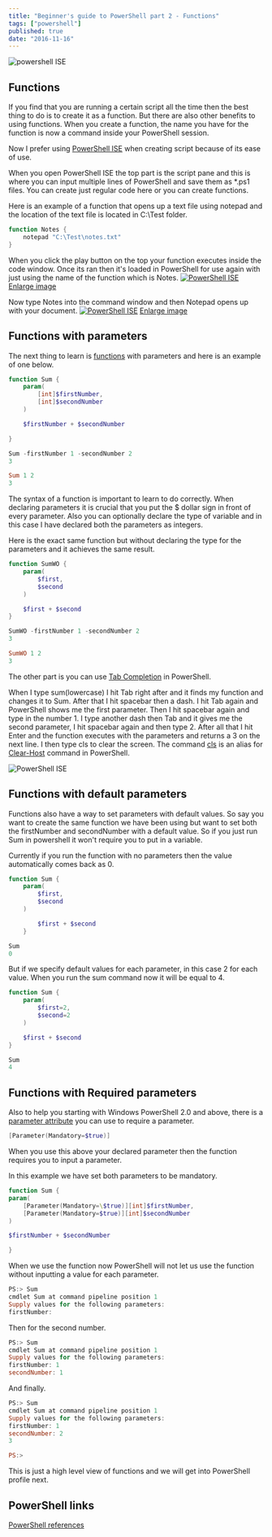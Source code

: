 ```yaml
---
title: "Beginner's guide to PowerShell part 2 - Functions"
tags: ["powershell"]
published: true
date: "2016-11-16"
---
```


![powershell ISE](../../../src/images/poshRect.jpg)

## Functions

If you find that you are running a certain script all the time then the best thing to do is to create it as a function. But there are also other benefits to using functions.
When you create a function, the name you have for the function is now a command inside your PowerShell session.

Now I prefer using [PowerShell ISE](https://msdn.microsoft.com/en-us/powershell/scripting/getting-started/fundamental/windows-powershell-integrated-scripting-environment--ise-) when creating script because of its ease of use.

When you open PowerShell ISE the top part is the script pane and this is where you can input multiple lines of PowerShell and save them as \*.ps1 files.
You can create just regular code here or you can create functions.

Here is an example of a function that opens up a text file using notepad and the location of the text file is located in C:\Test folder.

```powershell
function Notes {
    notepad "C:\Test\notes.txt"
}
```

When you click the play button on the top your function executes inside the code window. Once its ran then it's loaded in PowerShell for use again with just using the name of the function which is Notes.
<a href="../../../src/images/PowershellIDE_NotesFunction-min.png" target="_blank">
![PowerShell ISE](../../../src/images/PowershellIDE_NotesFunction-min.png)</a>
[Enlarge image](../../../src/images/PowershellIDE_NotesFunction-min.png)

Now type Notes into the command window and then Notepad opens up with your document.
<a href="../../../src/images/PowerShellIDE_NotesFunction3-min.png" target="_blank">
![PowerShell ISE](../../../src/images/PowershellIDE_NotesFunction3-min.png)</a>
[Enlarge image](../../../src/images/PowershellIDE_NotesFunction3-min.png)

## Functions with parameters

The next thing to learn is [functions](http://ss64.com/ps/syntax-functions.html) with parameters and here is an example of one below.

```powershell
function Sum {
    param(
        [int]$firstNumber,
        [int]$secondNumber
    )

    $firstNumber + $secondNumber

}
```

```powershell
Sum -firstNumber 1 -secondNumber 2
3

Sum 1 2
3
```

The syntax of a function is important to learn to do correctly. When declaring parameters it is crucial that you put the \$ dollar sign in front of every parameter. Also you can optionally declare the type of variable and in this case I have declared both the parameters as integers.

Here is the exact same function but without declaring the type for the parameters and it achieves the same result.

```powershell
function SumWO {
    param(
        $first,
        $second
    )

    $first + $second
}

SumWO -firstNumber 1 -secondNumber 2
3

SumWO 1 2
3
```

The other part is you can use <a href="http://ss64.com/ps/syntax-tab-completion.html" target="_blank">Tab Completion</a> in PowerShell.

When I type sum(lowercase) I hit Tab right after and it finds my function and changes it to Sum. After that I hit spacebar then a dash. I hit Tab again and PowerShell shows me the first parameter. Then I hit spacebar again and type in the number 1. I type another dash then Tab and it gives me the second parameter, I hit spacebar again and then type 2. After all that I hit Enter and the function executes with the parameters and returns a 3 on the next line. I then type cls to clear the screen. The command <a href="http://ss64.com/nt/cls.html" target="_blank">cls</a> is an alias for [Clear-Host](http://ss64.com/ps/clear-host.html) command in PowerShell.

![PowerShell ISE](../../../src/images/SumCLS.gif)

## Functions with default parameters

Functions also have a way to set parameters with default values. So say you want to create the same function we have been using but want to set both the firstNumber and secondNumber with a default value. So if you just run Sum in powershell it won't require you to put in a variable.

Currently if you run the function with no parameters then the value automatically comes back as 0.

```powershell
function Sum {
    param(
        $first,
        $second
    )

        $first + $second
    }

Sum
0

```

But if we specify default values for each parameter, in this case 2 for each value. When you run the sum command now it will be equal to 4.

```powershell
function Sum {
    param(
        $first=2,
        $second=2
    )

    $first + $second
}

Sum
4

```

## Functions with Required parameters

Also to help you starting with Windows PowerShell 2.0 and above, there is a [parameter attribute](http://ss64.com/ps/syntax-args.html) you can use to require a parameter.

```powershell
[Parameter(Mandatory=$true)]
```

When you use this above your declared parameter then the function requires you to input a parameter.

In this example we have set both parameters to be mandatory.

```powershell
function Sum {
param(
    [Parameter(Mandatory=\$true)][int]$firstNumber,
    [Parameter(Mandatory=$true)][int]$secondNumber
)

$firstNumber + $secondNumber

}
```

When we use the function now PowerShell will not let us use the function without inputting a value for each parameter.

```powershell
PS:> Sum
cmdlet Sum at command pipeline position 1
Supply values for the following parameters:
firstNumber:
```

Then for the second number.

```powershell
PS:> Sum
cmdlet Sum at command pipeline position 1
Supply values for the following parameters:
firstNumber: 1
secondNumber: 1
```

And finally.

```powershell
PS:> Sum
cmdlet Sum at command pipeline position 1
Supply values for the following parameters:
firstNumber: 1
secondNumber: 2
3

PS:>
```

This is just a high level view of functions and we will get into PowerShell profile next.

## PowerShell links

[PowerShell references](http://ss64.com/ps/)

